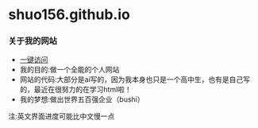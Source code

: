 <h1>shuo156.github.io</h1>
<h3>关于我的网站</h3>
    <ul>
       <li><a href="https://shuo156.github.io/">一键访问</a></li>
       <li>我的目的:做一个全能的个人网站</li>
       <li>网站的代码:大部分是ai写的，因为我本身也只是一个高中生，也有是自己写的，最近在很努力的在学习html啦！</li>
       <li>我的梦想:做出世界五百强企业（bushi）</li>
    </ul>
<a>注:英文界面进度可能比中文慢一点</a>